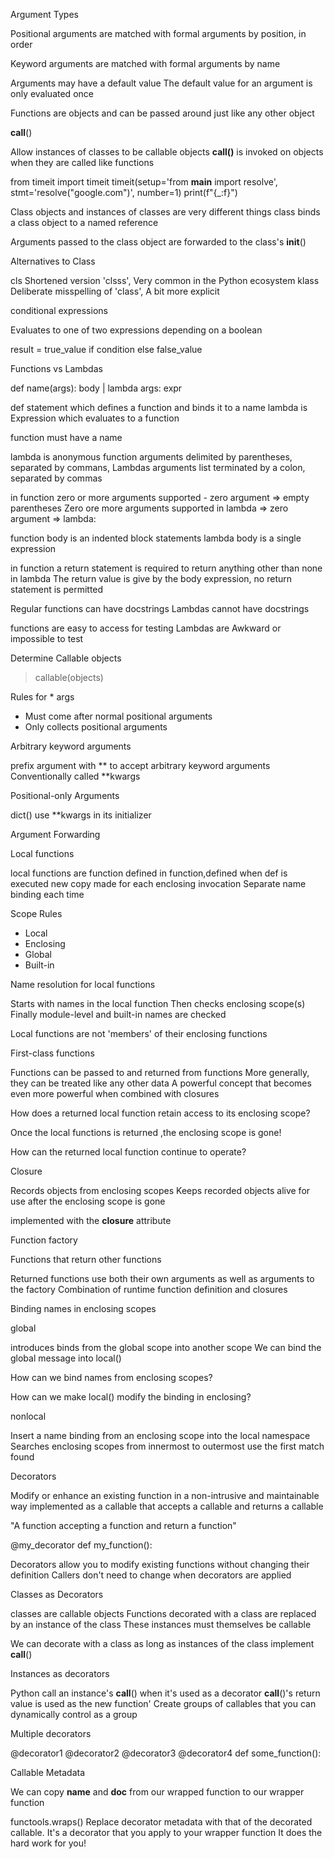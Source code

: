 Argument Types

Positional arguments are matched with formal arguments by position, in order

Keyword arguments are matched with formal arguments by name

Arguments may have a default value
The default value for an argument is only evaluated once


Functions are objects and can be passed around just like any other object


__call__()

Allow instances of classes to be callable objects
__call()__ is invoked on objects when they are called like functions

from timeit import timeit
timeit(setup='from __main__ import resolve', stmt='resolve("google.com")', number=1)
print(f"{_:f}")


Class objects and instances of classes are very different things
class binds a class object to a named reference

Arguments passed to the class object are forwarded to the class's __init__()


Alternatives to Class

cls Shortened version 'clsss', Very common in the Python ecosystem
klass Deliberate misspelling of 'class', A bit more explicit

conditional expressions

Evaluates to one of two expressions depending on a boolean

result = true_value if condition else false_value


Functions vs Lambdas

def name(args): body | lambda args: expr

def statement which defines a function and binds it to a name
lambda is Expression which evaluates to a function

function must have a name

lambda is anonymous
function arguments delimited by parentheses, separated by commans,
Lambdas arguments list terminated by a colon, separated by commas

in function zero or more arguments supported - zero argument => empty parentheses
Zero ore more arguments supported in lambda => zero argument => lambda:

function body is an indented block statements
lambda body is a single expression

in function a return statement is required to return anything other than none
in lambda The return value is give by the body expression, no return statement is permitted

Regular functions can have docstrings
Lambdas cannot have docstrings

functions are easy to access for testing
Lambdas are Awkward or impossible to test

Determine Callable objects

> callable(objects)


Rules for * args

+ Must come after normal positional arguments
+ Only collects positional arguments


Arbitrary keyword arguments

prefix argument with ** to accept arbitrary keyword arguments
Conventionally called **kwargs



Positional-only Arguments


dict() use **kwargs in its initializer


Argument Forwarding




Local functions

local functions are function defined in function,defined when def is executed
new copy made for each enclosing invocation
Separate name binding each time

Scope Rules

+ Local
+ Enclosing
+ Global
+ Built-in


Name resolution for local functions

Starts with names in the local function
Then checks enclosing scope(s)
Finally module-level and built-in names are checked

Local functions are not 'members' of their enclosing functions


First-class functions

Functions can be passed to and returned from functions
More generally, they can be treated like any other data
A powerful concept that becomes even more powerful when combined with closures


How does a returned local function retain access to its enclosing scope?

Once the local functions is returned ,the enclosing scope is gone!

How can the returned local function continue to operate?

Closure

Records objects from enclosing scopes
Keeps recorded objects alive for use after the enclosing scope is gone

implemented with the __closure__ attribute


Function factory

Functions that return other functions

Returned functions use both their own arguments as well as arguments to the factory
Combination of runtime function definition and closures


Binding names in enclosing scopes

global

introduces binds from the global scope into another scope
We can bind the global message into local()


How can we bind names from enclosing scopes?

How can we make local() modify the binding in enclosing?

nonlocal

Insert a name binding from an enclosing scope into the local namespace
Searches enclosing scopes from innermost to outermost
use the first match found


Decorators

Modify or enhance an existing function in a non-intrusive and maintainable way
implemented as a callable that accepts a callable and returns a callable

"A function accepting a function and return a function"

@my_decorator
def my_function():

Decorators allow you to modify existing functions without changing their definition
Callers don't need to change when decorators are applied

Classes as Decorators

classes are callable objects
Functions decorated with a class are replaced by an instance of the class
These instances must themselves be callable

We can decorate with a class as long as instances of the class implement __call__()

Instances as decorators

Python call an instance's __call__() when it's used as a decorator
__call__()'s return value is used as the new function'
Create groups of callables that you can dynamically control as a group

Multiple decorators

@decorator1
@decorator2
@decorator3
@decorator4
def some_function():

Callable Metadata

We can copy __name__ and __doc__ from our wrapped function to our wrapper function

functools.wraps()
Replace decorator metadata with that of the decorated callable.
It's a decorator that you apply to your wrapper function
It does the hard work for you!


